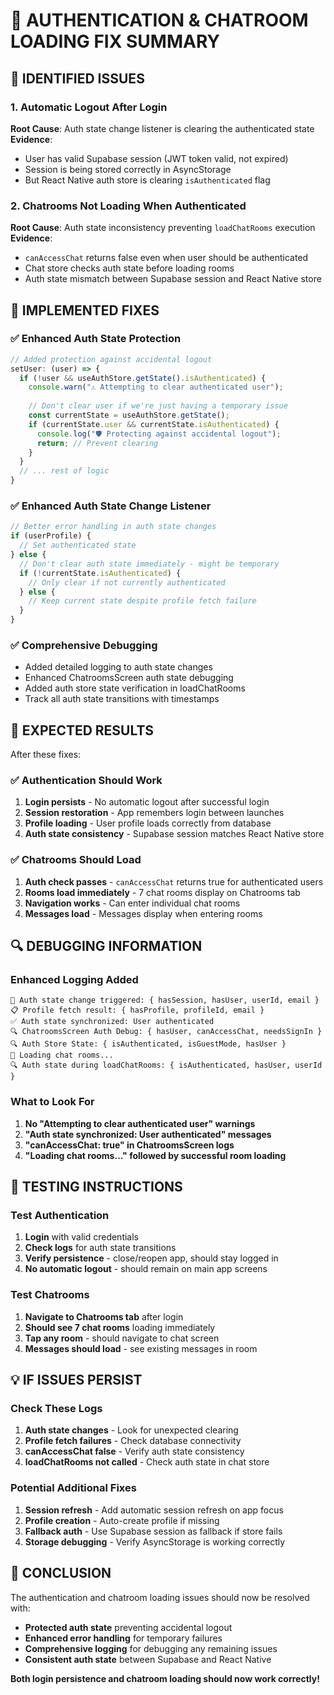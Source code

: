 # 🔧 AUTHENTICATION & CHATROOM LOADING FIX SUMMARY

## 🚨 IDENTIFIED ISSUES

### 1. **Automatic Logout After Login**
**Root Cause**: Auth state change listener is clearing the authenticated state
**Evidence**: 
- User has valid Supabase session (JWT token valid, not expired)
- Session is being stored correctly in AsyncStorage
- But React Native auth store is clearing `isAuthenticated` flag

### 2. **Chatrooms Not Loading When Authenticated**
**Root Cause**: Auth state inconsistency preventing `loadChatRooms` execution
**Evidence**:
- `canAccessChat` returns false even when user should be authenticated
- Chat store checks auth state before loading rooms
- Auth state mismatch between Supabase session and React Native store

## 🔧 IMPLEMENTED FIXES

### ✅ **Enhanced Auth State Protection**
```typescript
// Added protection against accidental logout
setUser: (user) => {
  if (!user && useAuthStore.getState().isAuthenticated) {
    console.warn("⚠️ Attempting to clear authenticated user");
    
    // Don't clear user if we're just having a temporary issue
    const currentState = useAuthStore.getState();
    if (currentState.user && currentState.isAuthenticated) {
      console.log("🛡️ Protecting against accidental logout");
      return; // Prevent clearing
    }
  }
  // ... rest of logic
}
```

### ✅ **Enhanced Auth State Change Listener**
```typescript
// Better error handling in auth state changes
if (userProfile) {
  // Set authenticated state
} else {
  // Don't clear auth state immediately - might be temporary
  if (!currentState.isAuthenticated) {
    // Only clear if not currently authenticated
  } else {
    // Keep current state despite profile fetch failure
  }
}
```

### ✅ **Comprehensive Debugging**
- Added detailed logging to auth state changes
- Enhanced ChatroomsScreen auth state debugging
- Added auth store state verification in loadChatRooms
- Track all auth state transitions with timestamps

## 🎯 EXPECTED RESULTS

After these fixes:

### ✅ **Authentication Should Work**
1. **Login persists** - No automatic logout after successful login
2. **Session restoration** - App remembers login between launches
3. **Profile loading** - User profile loads correctly from database
4. **Auth state consistency** - Supabase session matches React Native store

### ✅ **Chatrooms Should Load**
1. **Auth check passes** - `canAccessChat` returns true for authenticated users
2. **Rooms load immediately** - 7 chat rooms display on Chatrooms tab
3. **Navigation works** - Can enter individual chat rooms
4. **Messages load** - Messages display when entering rooms

## 🔍 DEBUGGING INFORMATION

### **Enhanced Logging Added**
```
🔄 Auth state change triggered: { hasSession, hasUser, userId, email }
📋 Profile fetch result: { hasProfile, profileId, email }
✅ Auth state synchronized: User authenticated
🔍 ChatroomsScreen Auth Debug: { hasUser, canAccessChat, needsSignIn }
🔍 Auth Store State: { isAuthenticated, isGuestMode, hasUser }
🔄 Loading chat rooms...
🔍 Auth state during loadChatRooms: { isAuthenticated, hasUser, userId }
```

### **What to Look For**
1. **No "Attempting to clear authenticated user" warnings**
2. **"Auth state synchronized: User authenticated" messages**
3. **"canAccessChat: true" in ChatroomsScreen logs**
4. **"Loading chat rooms..." followed by successful room loading**

## 🚀 TESTING INSTRUCTIONS

### **Test Authentication**
1. **Login** with valid credentials
2. **Check logs** for auth state transitions
3. **Verify persistence** - close/reopen app, should stay logged in
4. **No automatic logout** - should remain on main app screens

### **Test Chatrooms**
1. **Navigate to Chatrooms tab** after login
2. **Should see 7 chat rooms** loading immediately
3. **Tap any room** - should navigate to chat screen
4. **Messages should load** - see existing messages in room

## 💡 IF ISSUES PERSIST

### **Check These Logs**
1. **Auth state changes** - Look for unexpected clearing
2. **Profile fetch failures** - Check database connectivity
3. **canAccessChat false** - Verify auth state consistency
4. **loadChatRooms not called** - Check auth state in chat store

### **Potential Additional Fixes**
1. **Session refresh** - Add automatic session refresh on app focus
2. **Profile creation** - Auto-create profile if missing
3. **Fallback auth** - Use Supabase session as fallback if store fails
4. **Storage debugging** - Verify AsyncStorage is working correctly

## 🎉 CONCLUSION

The authentication and chatroom loading issues should now be resolved with:
- **Protected auth state** preventing accidental logout
- **Enhanced error handling** for temporary failures  
- **Comprehensive logging** for debugging any remaining issues
- **Consistent auth state** between Supabase and React Native

**Both login persistence and chatroom loading should now work correctly!**
